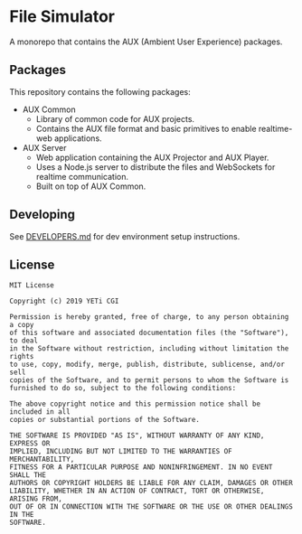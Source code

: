 # File Simulator

A monorepo that contains the AUX (Ambient User Experience) packages.

## Packages

This repository contains the following packages:

- AUX Common
    - Library of common code for AUX projects.
    - Contains the AUX file format and basic primitives to enable realtime-web applications.
- AUX Server
    - Web application containing the AUX Projector and AUX Player.
    - Uses a Node.js server to distribute the files and WebSockets for realtime communication.
    - Built on top of AUX Common.

## Developing

See [DEVELOPERS.md](./DEVELOPERS.md) for dev environment setup instructions.


## License

```
MIT License

Copyright (c) 2019 YETi CGI

Permission is hereby granted, free of charge, to any person obtaining a copy
of this software and associated documentation files (the "Software"), to deal
in the Software without restriction, including without limitation the rights
to use, copy, modify, merge, publish, distribute, sublicense, and/or sell
copies of the Software, and to permit persons to whom the Software is
furnished to do so, subject to the following conditions:

The above copyright notice and this permission notice shall be included in all
copies or substantial portions of the Software.

THE SOFTWARE IS PROVIDED "AS IS", WITHOUT WARRANTY OF ANY KIND, EXPRESS OR
IMPLIED, INCLUDING BUT NOT LIMITED TO THE WARRANTIES OF MERCHANTABILITY,
FITNESS FOR A PARTICULAR PURPOSE AND NONINFRINGEMENT. IN NO EVENT SHALL THE
AUTHORS OR COPYRIGHT HOLDERS BE LIABLE FOR ANY CLAIM, DAMAGES OR OTHER
LIABILITY, WHETHER IN AN ACTION OF CONTRACT, TORT OR OTHERWISE, ARISING FROM,
OUT OF OR IN CONNECTION WITH THE SOFTWARE OR THE USE OR OTHER DEALINGS IN THE
SOFTWARE.
```
